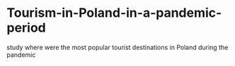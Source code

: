 # Tourism-in-Poland-in-a-pandemic-period
study where were the most popular  tourist destinations in Poland during the pandemic
